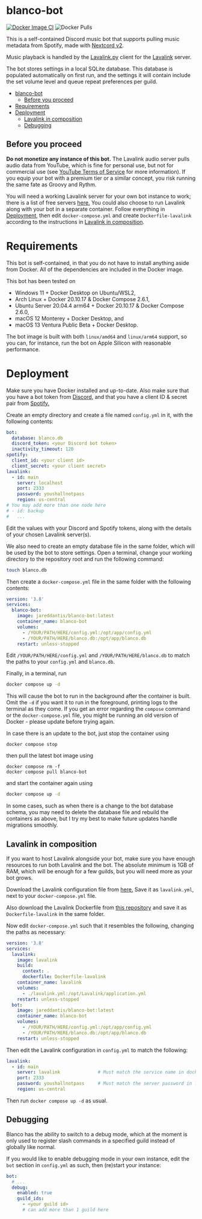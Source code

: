 blanco-bot
===

[![Docker Image CI](https://github.com/jareddantis/blanco-bot/actions/workflows/build-and-push.yml/badge.svg)](https://github.com/jareddantis/blanco-bot/actions/workflows/build-and-push.yml)
![Docker Pulls](https://img.shields.io/docker/pulls/jareddantis/blanco-bot)

This is a self-contained Discord music bot that supports pulling music metadata from Spotify, made with [Nextcord v2](https://nextcord.dev).

Music playback is handled by the [Lavalink.py](https://github.com/Devoxin/Lavalink.py) client for the [Lavalink](https://github.com/freyacodes/Lavalink) server.

The bot stores settings in a local SQLite database. This database is populated automatically on first run, and the settings it will contain include the set volume level and queue repeat preferences per guild.

- [blanco-bot](#blanco-bot)
  - [Before you proceed](#before-you-proceed)
- [Requirements](#requirements)
- [Deployment](#deployment)
  - [Lavalink in composition](#lavalink-in-composition)
  - [Debugging](#debugging)

## Before you proceed

**Do not monetize any instance of this bot.** The Lavalink audio server pulls audio data from YouTube, which is fine for personal use, but not for commercial use (see [YouTube Terms of Service](https://www.youtube.com/t/terms) for more information). If you equip your bot with a premium tier or a similar concept, you risk running the same fate as Groovy and Rythm.

You will need a working Lavalink server for your own bot instance to work; there is a list of free servers [here.](https://lavalink.darrennathanael.com/) You could also choose to run Lavalink along with your bot in a separate container. Follow everything in [Deployment](#deployment), then edit `docker-compose.yml` and create `Dockerfile-lavalink` according to the instructions in [Lavalink in composition](#lavalink-in-composition).

# Requirements

This bot is self-contained, in that you do not have to install anything aside from Docker. All of the dependencies are included in the Docker image.

This bot has been tested on

- Windows 11 + Docker Desktop on Ubuntu/WSL2,
- Arch Linux + Docker 20.10.17 & Docker Compose 2.6.1,
- Ubuntu Server 20.04.4 arm64 + Docker 20.10.17 & Docker Compose 2.6.0,
- macOS 12 Monterey + Docker Desktop, and
- macOS 13 Ventura Public Beta + Docker Desktop.

The bot image is built with both `linux/amd64` and `linux/arm64` support, so you can, for instance, run the bot on Apple Silicon with reasonable performance.

# Deployment

Make sure you have Docker installed and up-to-date. Also make sure that you have a bot token from [Discord,](https://discord.com/developers/applications) and that you have a client ID & secret pair from [Spotify.](https://developer.spotify.com/dashboard)

Create an empty directory and create a file named `config.yml` in it, with the following contents:

```yaml
bot:
  database: blanco.db
  discord_token: <your Discord bot token>
  inactivity_timeout: 120
spotify:
  client_id: <your client id>
  client_secret: <your client secret>
lavalink:
  - id: main
    server: localhost
    port: 2333
    password: youshallnotpass
    region: us-central
# You may add more than one node here
# - id: backup
#   ...
```

Edit the values with your Discord and Spotify tokens, along with the details of your chosen Lavalink server(s).

We also need to create an empty database file in the same folder, which will be used by the bot to store settings. Open a terminal, change your working directory to the repository root and run the following command:

```bash
touch blanco.db
```

Then create a `docker-compose.yml` file in the same folder with the following contents:

```yaml
version: '3.8'
services:
  blanco-bot:
    image: jareddantis/blanco-bot:latest
    container_name: blanco-bot
    volumes:
      - /YOUR/PATH/HERE/config.yml:/opt/app/config.yml
      - /YOUR/PATH/HERE/blanco.db:/opt/app/blanco.db
    restart: unless-stopped
```

Edit `/YOUR/PATH/HERE/config.yml` and `/YOUR/PATH/HERE/blanco.db` to match the paths to your `config.yml` and `blanco.db`.

Finally, in a terminal, run

```bash
docker compose up -d
```

This will cause the bot to run in the background after the container is built. Omit the `-d` if you want it to run in the foreground, printing logs to the terminal as they come. If you get an error regarding the `compose` command or the `docker-compose.yml` file, you might be running an old version of Docker - please update before trying again.

In case there is an update to the bot, just stop the container using

```
docker compose stop
```

then pull the latest bot image using

```
docker compose rm -f
docker compose pull blanco-bot
```

and start the container again using

```bash
docker compose up -d
```

In some cases, such as when there is a change to the bot database schema, you may need to delete the database file and rebuild the containers as above, but I try my best to make future updates handle migrations smoothly.

## Lavalink in composition

If you want to host Lavalink alongside your bot, make sure you have enough resources to run both Lavalink and the bot. The absolute minimum is 1GB of RAM, which will be enough for a few guilds, but you will need more as your bot grows.

Download the Lavalink configuration file from [here.](https://github.com/freyacodes/Lavalink/blob/master/LavalinkServer/application.yml.example) Save it as `lavalink.yml`, next to your `docker-compose.yml` file.

Also download the Lavalink Dockerfile from [this repository](https://github.com/jareddantis/blanco-bot/raw/main/Dockerfile-lavalink) and save it as `Dockerfile-lavalink` in the same folder.

Now edit `docker-compose.yml` such that it resembles the following, changing the paths as necessary:

```yaml
version: '3.8'
services:
  lavalink:
    image: lavalink
    build:
      context: .
      dockerfile: Dockerfile-lavalink
    container_name: lavalink
    volumes:
      - ./lavalink.yml:/opt/Lavalink/application.yml
    restart: unless-stopped
  bot:
    image: jareddantis/blanco-bot:latest
    container_name: blanco-bot
    volumes:
      - /YOUR/PATH/HERE/config.yml:/opt/app/config.yml
      - /YOUR/PATH/HERE/blanco.db:/opt/app/blanco.db
    restart: unless-stopped
```

Then edit the Lavalink configuration in `config.yml` to match the following:

```yaml
lavalink:
  - id: main
    server: lavalink              # Must match the service name in docker-compose.yml
    port: 2333
    password: youshallnotpass     # Must match the server password in lavalink.yml
    region: us-central
```

Then run `docker compose up -d` as usual.

## Debugging

Blanco has the ability to switch to a debug mode, which at the moment is only used to register slash commands in a specified guild instead of globally like normal.

If you would like to enable debugging mode in your own instance, edit the `bot` section in `config.yml` as such, then (re)start your instance:

```yaml
bot:
  # ...
  debug:
    enabled: true
    guild_ids:
      - <your guild id>
      # can add more than 1 guild here
```
